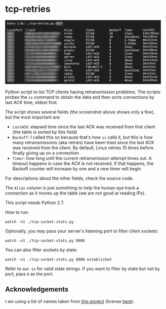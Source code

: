 
# tcp-retries

![](screenshot.png)

Python script to list TCP clients having retransmission problems. The scripts probes the `ss` command to obtain the data and then sorts connections by last ACK time, oldest first.

The script shows several fields (the screenshot above shows only a few), but the most important are:

- `LastACK`: elapsed time since the last ACK was received from that client (the table is sorted by this field)
- `Backoff`: I called this so because that's how `ss` calls it, but this is how many retransmissions (aka retries) have been tried since the last ACK was received from the client. By default, Linux retries 15 times before finally giving up on a connection
- `Timer`: how long until the current retransmission attempt times out. A timeout happens in case the ACK is not received. If that happens, the Backoff counter will increase by one and a new timer will begin

For descriptions about the other fields, check the source code.

The `Alias` column is just something to help the human eye track a connection as it moves up the table (we are not good at reading IPs).

This script needs Python 2.7.

How to run:

    watch -n1 ./tcp-socket-stats.py

Optionally, you may pass your server's listening port to filter client sockets:

    watch -n1 ./tcp-socket-stats.py 8080

You can also filter sockets by state:

    watch -n1 ./tcp-socket-stats.py 8080 established

Refer to `man ss` for valid state strings. If you want to filter by state but not by port, pass `0` as the port.

## Acknowledgements

I am using a list of names taken from [this project](https://github.com/treyhunner/names) (license [here](https://github.com/treyhunner/names/blob/master/LICENSE.txt)).
